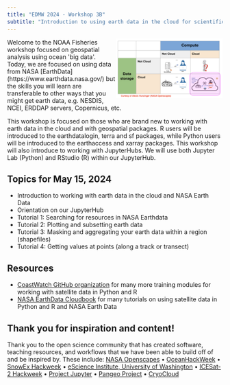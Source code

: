 ```yaml
---
title: "EDMW 2024 - Workshop 3B"
subtitle: "Introduction to using earth data in the cloud for scientific workflows"
---
```


<img src="images/cloud-overview.png" style="width:250px; float:right;">
Welcome to the NOAA Fisheries workshop focused on geospatial analysis using ocean 'big data'. Today, we are focused on using data from NASA [EarthData](https://www.earthdata.nasa.gov/) but the skills you will learn are transferable to other ways that you might get earth data, e.g. NESDIS, NCEI, ERDDAP servers, Copernicus, etc.

This workshop is focused on those who are brand new to working with earth data in the cloud and with geospatial packages. R users will be introduced to the earthdatalogin, terra and sf packages, while Python users will be introduced to the earthaccess and xarray packages.  This workshop will also introduce to working with JupyterHubs. We will use both Jupyter Lab (Python) and RStudio (R) within our JupyterHub. 

## Topics for May 15, 2024

* Introduction to working with earth data in the cloud and NASA Earth Data
* Orientation on our JupyterHub
* Tutorial 1: Searching for resources in NASA Earthdata
* Tutorial 2: Plotting and subsetting earth data
* Tutorial 3: Masking and aggregating your earth data within a region (shapefiles)
* Tutorial 4: Getting values at points (along a track or transect)

## Resources

* [CoastWatch GitHub organization](https://github.com/coastwatch-training) for many more training modules for working with satellite data in Python and R
* [NASA EarthData Cloudbook](https://nasa-openscapes.github.io/earthdata-cloud-cookbook/) for many tutorials on using satellite data in Python and R and NASA Earth Data

## Thank you for inspiration and content!

Thank you to the open science community that has created software, teaching resources, and workflows that we have been able to build off of and be inspired by. These include: 
[NASA Openscapes](https://nasa-openscapes.github.io) &bullet; 
[OceanHackWeek](https://oceanhackweek.org) &bullet; 
[SnowEx Hackweek](https://snowex.hackweek.io/) &bullet; 
[eScience Institute, University of Washington](https://guidebook.hackweek.io/intro.html) &bullet; 
[ICESat-2 Hackweek](https://icesat-2-2022.hackweek.io/) &bullet;
[Project Jupyter](https://jupyter.org/) &bullet; 
[Pangeo Project](https://pangeo.io/) &bullet; 
[CryoCloud](https://cryointhecloud.com/)
<br/><br/>



